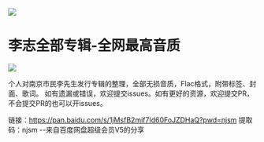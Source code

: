 ![](https://encrypted-tbn0.gstatic.com/images?q=tbn:ANd9GcSQMFG8F6p8pi6wUNYQVeaXuHmbNXthL2pD7ztDR4LjimcSxg7GdjavMJoM6blXBQtFHVs&usqp=CAU)

# 李志全部专辑-全网最高音质

![](https://blow.streetvoice.com/wp-content/uploads/2015/08/qq4H8xotFzcnodkdFXarrzE3-PObNRZIuDn5lloRr2c.jpg)

个人对南京市民李先生发行专辑的整理，全部无损音质，Flac格式，附带标签、封面、歌词。
如有遗漏或错误，欢迎提交issues。如有更好的资源，欢迎提交PR，不会提交PR的也可以开issues。

链接：https://pan.baidu.com/s/1jMsfB2mif7Id60FoJZDHaQ?pwd=njsm 
提取码：njsm 
--来自百度网盘超级会员V5的分享
